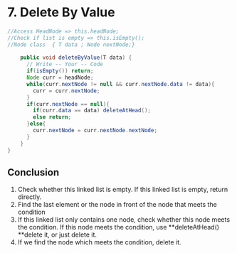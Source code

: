 # 7. Delete By Value

```java
//Access HeadNode => this.headNode;
//Check if list is empty => this.isEmpty();  
//Node class  { T data ; Node nextNode;}
 
    public void deleteByValue(T data) {
      // Write -- Your -- Code
      if(isEmpty()) return;
      Node curr = headNode;
      while(curr.nextNode != null && curr.nextNode.data != data){
        curr = curr.nextNode;
      }
      if(curr.nextNode == null){
        if(curr.data == data) deleteAtHead();
        else return;
      }else{
        curr.nextNode = curr.nextNode.nextNode;
      }
    }
}
```

## Conclusion

1. Check whether this linked list is empty. If this linked list is empty, return directly.
2. Find the last element or the node in front of the node that meets the condition
3. If this linked list only contains one node, check whether this node meets the condition. If this node meets the condition, use **deleteAtHead() **delete it, or just delete it.
4. If we find the node which meets the condition, delete it.
